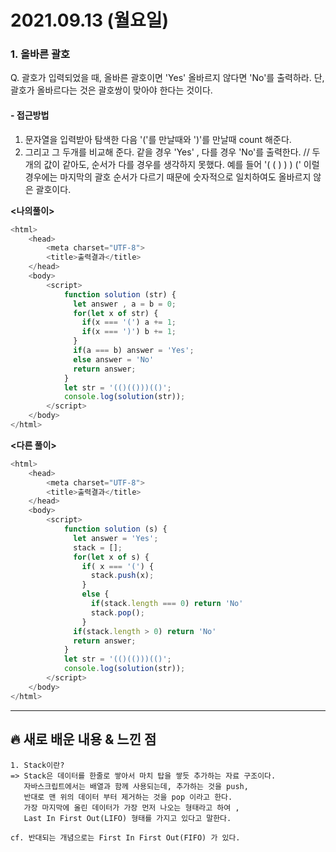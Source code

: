 # 2021.09.13 (월요일)
### **1. 올바른 괄호**

Q. 괄호가 입력되었을 때, 올바른 괄호이면 'Yes' 올바르지 않다면 'No'를 출력하라. 단, 괄호가 올바르다는 것은 괄호쌍이 맞아야 한다는 것이다.

#### -  접근방법
1. 문자열을 입력받아 탐색한 다음 '('를 만날때와 ')'를 만날때 count 해준다.
2. 그리고 그 두개를 비교해 준다. 같을 경우 'Yes' , 다를 경우 'No'를 출력한다. // 두개의 값이 같아도, 순서가 다를 경우를 생각하지 못했다. 예를 들어 '( ( ) ) ) (' 이럴 경우에는 마지막의 괄호 순서가 다르기 때문에 숫자적으로 일치하여도 올바르지 않은 괄호이다. 

**<나의풀이>**
```javascript
<html>
    <head>
        <meta charset="UTF-8">
        <title>출력결과</title>
    </head>
    <body>
        <script>
            function solution (str) {
              let answer , a = b = 0; 
              for(let x of str) {
                if(x === '(') a += 1;
                if(x === ')') b += 1;
              }
              if(a === b) answer = 'Yes';
              else answer = 'No'
              return answer;
            }
            let str = '(()(()))(()';
            console.log(solution(str));
        </script>
    </body>
</html>
```


**<다른 풀이>**
```javascript
<html>
    <head>
        <meta charset="UTF-8">
        <title>출력결과</title>
    </head>
    <body>
        <script>
            function solution (s) {
              let answer = 'Yes';
              stack = [];
              for(let x of s) {
                if( x === '(') {
                  stack.push(x);
                } 
                else {
                  if(stack.length === 0) return 'No'
                  stack.pop();
                }
              if(stack.length > 0) return 'No'
              return answer;
            }
            let str = '(()(()))(()';
            console.log(solution(str));
        </script>
    </body>
</html>
```

---
##  **🔥 새로 배운 내용 & 느낀 점**
    1. Stack이란?
    => Stack은 데이터를 한줄로 쌓아서 마치 탑을 쌓듯 추가하는 자료 구조이다.
       자바스크립트에서는 배열과 함께 사용되는데, 추가하는 것을 push,
       반대로 맨 위의 데이터 부터 제거하는 것을 pop 이라고 한다.
       가장 마지막에 올린 데이터가 가장 먼저 나오는 형태라고 하여 , 
       Last In First Out(LIFO) 형태를 가지고 있다고 말한다.
    
    cf. 반대되는 개념으로는 First In First Out(FIFO) 가 있다.